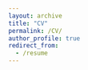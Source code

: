 ```yaml
---
layout: archive
title: "CV"
permalink: /CV/
author_profile: true
redirect_from:
  - /resume
---
```

